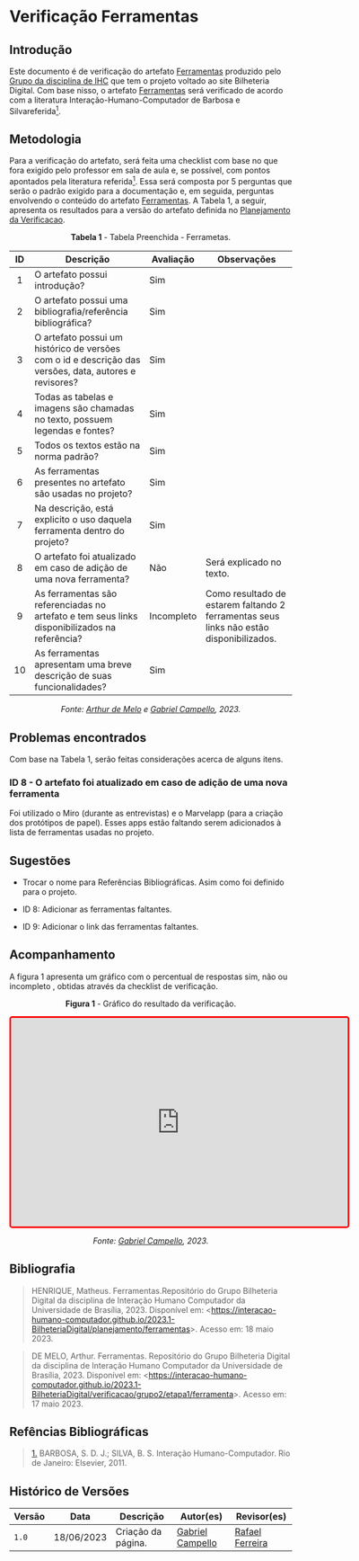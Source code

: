 # Verificação Ferramentas


## Introdução

Este documento é de verificação do artefato [Ferramentas](../../../../planejamento/ferramentas) produzido pelo [Grupo da disciplina de IHC](https://github.com/Interacao-Humano-Computador/2023.1-BilheteriaDigital) que tem o projeto voltado ao site Bilheteria Digital. Com base nisso, o artefato [Ferramentas](../../../../planejamento/ferramentas) será verificado de acordo com a literatura Interação-Humano-Computador de Barbosa e Silvareferida<a id=anchor_1 href="#REF1"><sup>1</sup></a>.

## Metodologia

Para a verificação do artefato, será feita uma checklist com base no que fora exigido pelo professor em sala de aula e, se possível, com pontos apontados pela literatura referida<a id=anchor_1 href="#REF1"><sup>1</sup></a>. Essa será composta por 5 perguntas que serão o padrão exigido para a documentação e, em seguida, perguntas envolvendo o conteúdo do artefato [Ferramentas](../../../../planejamento/ferramentas). A Tabela 1, a seguir, apresenta os resultados para a versão do artefato definida no [Planejamento da Verificacao](../etapa1/planejamento-verificacao-etapa1-grupo.md). 

<center>

**Tabela 1** - Tabela Preenchida - Ferrametas.

| ID  | Descrição                                                                                              | Avaliação | Observações |
| :-: | ------------------------------------------------------------------------------------------------------ | --------- | ----------- |
|  1  | O artefato possui introdução?                                                                          |    Sim       |             |
|  2  | O artefato possui uma bibliografia/referência bibliográfica?   |       Sim          |         |
|  3  | O artefato possui um histórico de versões com o id e descrição das versões, data, autores e revisores?               |     Sim        |             |
|  4  | Todas as tabelas e imagens são chamadas no texto, possuem legendas e fontes?     |    Sim       |             |
|  5  | Todos os textos estão na norma padrão?                                                                 |    Sim       |             |
|  6  |   As ferramentas presentes no artefato são usadas no projeto?        |    Sim       |             |
|  7  |   Na descrição, está explicito o uso daquela ferramenta dentro do projeto?        |      Sim     |             |
|  8  |   O artefato foi atualizado em caso de adição de uma nova ferramenta?        |     Não     |      Será explicado no texto.      |
|  9  |   As ferramentas são referenciadas no artefato e tem seus links disponibilizados na referência?         |       Incompleto    |    Como resultado de estarem faltando 2 ferramentas seus links não estão disponibilizados.         |
| 10  |   As ferramentas apresentam uma breve descrição de suas funcionalidades?        |     Sim      |             |

_Fonte: [Arthur de Melo](https://github.com/arthurmlv) e [Gabriel Campello](https://github.com/G16C), 2023._

</center>

## Problemas encontrados

Com base na Tabela 1, serão feitas considerações acerca de alguns itens.

### ID 8 - O artefato foi atualizado em caso de adição de uma nova ferramenta

Foi utilizado o Miro (durante as entrevistas) e o Marvelapp (para a criação dos protótipos de papel). Esses apps estão faltando serem adicionados à lista de ferramentas usadas no projeto. 

## Sugestões

- Trocar o nome para Referências Bibliográficas. Asim como foi definido para o projeto.

- ID 8: Adicionar as ferramentas faltantes.

- ID 9: Adicionar o link das ferramentas faltantes.

## Acompanhamento

A figura 1 apresenta um gráfico com o percentual de respostas sim, não ou incompleto , obtidas através da checklist de verificação.

<center>

**Figura 1** - Gráfico do resultado da verificação.

<iframe style="border-radius: 5px; border:3px solid red" width="600" height="371" seamless frameborder="0" scrolling="no" src="https://docs.google.com/spreadsheets/d/e/2PACX-1vQedWcQwaw1Jw3snA-jiI2GJLP_oGKFdiV0UKD65QpirDOUB-VAwidFU0jiGCZh9Y0qqa1xBJPMH6wm/pubchart?oid=1742840282&amp;format=interactive"></iframe>

_Fonte: [Gabriel Campello](https://github.com/G16C), 2023._

</center>

## Bibliografia

> HENRIQUE, Matheus. Ferramentas.Repositório do Grupo Bilheteria Digital da disciplina de Interação Humano Computador da Universidade de Brasília, 2023. Disponível em: <<https://interacao-humano-computador.github.io/2023.1-BilheteriaDigital/planejamento/ferramentas>>. Acesso em: 18 maio 2023.

> DE MELO, Arthur. Ferramentas. Repositório do Grupo Bilheteria Digital da disciplina de Interação Humano Computador da Universidade de Brasília, 2023. Disponível em: <<https://interacao-humano-computador.github.io/2023.1-BilheteriaDigital/verificacao/grupo2/etapa1/ferramenta>>. Acesso em: 17 maio 2023.

## Refências Bibliográficas

> <a id="REF1" href="#anchor_1">1.</a> BARBOSA, S. D. J.; SILVA, B. S. Interação Humano-Computador. Rio de Janeiro: Elsevier, 2011.

## Histórico de Versões

| Versão | Data       | Descrição                                                                          | Autor(es)                                        | Revisor(es)                                  |
| ------ | ---------- | ---------------------------------------------------------------------------------- | ------------------------------------------------ | -------------------------------------------- |
| `1.0`  | 18/06/2023 | Criação da página.                                                                 | [Gabriel Campello](https://github.com/G16C) | [Rafael Ferreira](https://github.com/RafaelCLG0) |